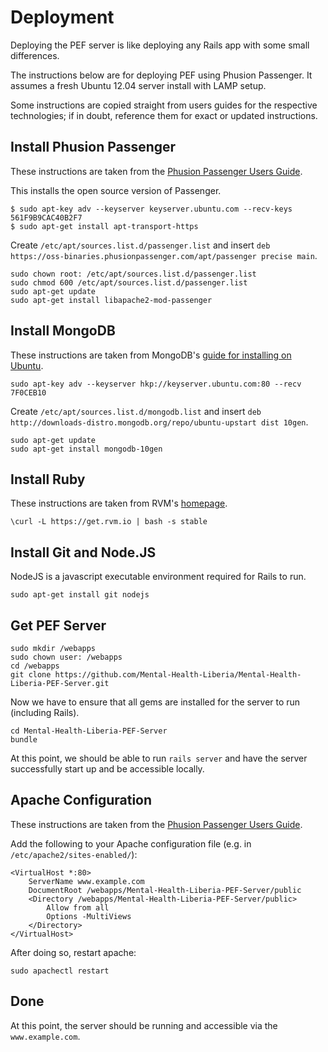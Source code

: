 # Deployment
Deploying the PEF server is like deploying any Rails app with some small differences.

The instructions below are for deploying PEF using Phusion Passenger. It assumes a fresh Ubuntu 12.04 server install with LAMP setup.

Some instructions are copied straight from users guides for the respective technologies; if in doubt, reference them for exact or updated instructions.

## Install Phusion Passenger
These instructions are taken from the [Phusion Passenger Users Guide](http://www.modrails.com/documentation/Users%20guide%20Apache.html#install_on_debian_ubuntu).

This installs the open source version of Passenger.

```
$ sudo apt-key adv --keyserver keyserver.ubuntu.com --recv-keys 561F9B9CAC40B2F7
$ sudo apt-get install apt-transport-https
```

Create `/etc/apt/sources.list.d/passenger.list` and insert `deb https://oss-binaries.phusionpassenger.com/apt/passenger precise main`.

```
sudo chown root: /etc/apt/sources.list.d/passenger.list
sudo chmod 600 /etc/apt/sources.list.d/passenger.list
sudo apt-get update
sudo apt-get install libapache2-mod-passenger
```

## Install MongoDB
These instructions are taken from MongoDB's [guide for installing on Ubuntu](http://docs.mongodb.org/manual/tutorial/install-mongodb-on-ubuntu/).

```
sudo apt-key adv --keyserver hkp://keyserver.ubuntu.com:80 --recv 7F0CEB10
```

Create `/etc/apt/sources.list.d/mongodb.list` and insert `deb http://downloads-distro.mongodb.org/repo/ubuntu-upstart dist 10gen`.

```
sudo apt-get update
sudo apt-get install mongodb-10gen
```

## Install Ruby
These instructions are taken from RVM's [homepage](https://rvm.io).

```
\curl -L https://get.rvm.io | bash -s stable
```

## Install Git and Node.JS
NodeJS is a javascript executable environment required for Rails to run.

```
sudo apt-get install git nodejs
```

## Get PEF Server
```
sudo mkdir /webapps
sudo chown user: /webapps
cd /webapps
git clone https://github.com/Mental-Health-Liberia/Mental-Health-Liberia-PEF-Server.git
```

Now we have to ensure that all gems are installed for the server to run (including Rails).

```
cd Mental-Health-Liberia-PEF-Server
bundle
```

At this point, we should be able to run `rails server` and have the server successfully start up and be accessible locally.

## Apache Configuration
These instructions are taken from the [Phusion Passenger Users Guide](http://www.modrails.com/documentation/Users%20guide%20Apache.html#_deploying_a_rack_based_ruby_application_including_rails_gt_3).

Add the following to your Apache configuration file (e.g. in `/etc/apache2/sites-enabled/`):
```
<VirtualHost *:80>
    ServerName www.example.com
    DocumentRoot /webapps/Mental-Health-Liberia-PEF-Server/public
    <Directory /webapps/Mental-Health-Liberia-PEF-Server/public>
        Allow from all
        Options -MultiViews
    </Directory>
</VirtualHost>
```

After doing so, restart apache:
```
sudo apachectl restart
```

## Done
At this point, the server should be running and accessible via the `www.example.com`.

